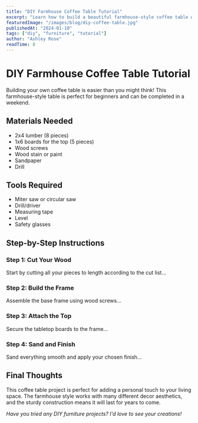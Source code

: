 ```yaml
---
title: "DIY Farmhouse Coffee Table Tutorial"
excerpt: "Learn how to build a beautiful farmhouse-style coffee table with step-by-step instructions and a complete materials list."
featuredImage: "/images/blog/diy-coffee-table.jpg"
publishedAt: "2024-01-10"
tags: ["diy", "furniture", "tutorial"]
author: "Ashley Rose"
readTime: 8
---
```


# DIY Farmhouse Coffee Table Tutorial

Building your own coffee table is easier than you might think! This farmhouse-style table is perfect for beginners and can be completed in a weekend.

## Materials Needed

- 2x4 lumber (8 pieces)
- 1x6 boards for the top (5 pieces)
- Wood screws
- Wood stain or paint
- Sandpaper
- Drill

## Tools Required

- Miter saw or circular saw
- Drill/driver
- Measuring tape
- Level
- Safety glasses

## Step-by-Step Instructions

### Step 1: Cut Your Wood
Start by cutting all your pieces to length according to the cut list...

### Step 2: Build the Frame
Assemble the base frame using wood screws...

### Step 3: Attach the Top
Secure the tabletop boards to the frame...

### Step 4: Sand and Finish
Sand everything smooth and apply your chosen finish...

## Final Thoughts

This coffee table project is perfect for adding a personal touch to your living space. The farmhouse style works with many different decor aesthetics, and the sturdy construction means it will last for years to come.

*Have you tried any DIY furniture projects? I'd love to see your creations!*
